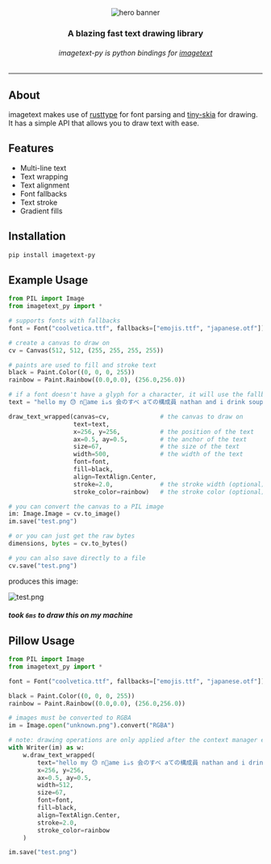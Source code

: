 <div align="center">
  
  ![hero banner](https://cdn.discordapp.com/attachments/616149431124885520/1065472311114862612/test.png)
  
  ### A blazing fast text drawing library
  ###### imagetext-py is python bindings for [imagetext](https://github.com/nathanielfernandes/imagetext)

  ---
  
</div>

## About 
imagetext makes use of [rusttype](https://github.com/redox-os/rusttype) for font parsing and [tiny-skia](https://github.com/RazrFalcon/tiny-skia) for drawing. It has a simple API that allows you to draw text with ease.

## Features
- Multi-line text
- Text wrapping
- Text alignment
- Font fallbacks
- Text stroke 
- Gradient fills 

## Installation

```bash
pip install imagetext-py
```

## Example Usage

```python
from PIL import Image
from imagetext_py import *

# supports fonts with fallbacks
font = Font("coolvetica.ttf", fallbacks=["emojis.ttf", "japanese.otf"])

# create a canvas to draw on
cv = Canvas(512, 512, (255, 255, 255, 255))

# paints are used to fill and stroke text
black = Paint.Color((0, 0, 0, 255))
rainbow = Paint.Rainbow((0.0,0.0), (256.0,256.0))

# if a font doesn't have a glyph for a character, it will use the fallbacks
text = "hello my 😓 n🐢ame i☕s 会のすべ aての構成員 nathan and i drink soup boop coop, the quick brown fox jumps over the lazy dog"

draw_text_wrapped(canvas=cv,              # the canvas to draw on
                  text=text, 
                  x=256, y=256,           # the position of the text
                  ax=0.5, ay=0.5,         # the anchor of the text
                  size=67,                # the size of the text
                  width=500,              # the width of the text
                  font=font,              
                  fill=black,
                  align=TextAlign.Center,
                  stroke=2.0,             # the stroke width (optional)
                  stroke_color=rainbow)   # the stroke color (optional)

# you can convert the canvas to a PIL image
im: Image.Image = cv.to_image()
im.save("test.png")

# or you can just get the raw bytes
dimensions, bytes = cv.to_bytes()

# you can also save directly to a file
cv.save("test.png")
```
produces this image:

![test.png](https://cdn.discordapp.com/attachments/749779629643923548/1065477410281246791/image.png)

##### took `6ms` to draw this on my machine



## Pillow Usage
```python
from PIL import Image
from imagetext_py import *

font = Font("coolvetica.ttf", fallbacks=["emojis.ttf", "japanese.otf"])

black = Paint.Color((0, 0, 0, 255))
rainbow = Paint.Rainbow((0.0,0.0), (256.0,256.0))

# images must be converted to RGBA
im = Image.open("unknown.png").convert("RGBA")

# note: drawing operations are only applied after the context manager exits
with Writer(im) as w:
    w.draw_text_wrapped(
        text="hello my 😓 n🐢ame i☕s 会のすべ aての構成員 nathan and i drink soup boop coop, the quick brown fox jumps over the lazy dog",
        x=256, y=256,
        ax=0.5, ay=0.5,
        width=512,
        size=67,
        font=font,
        fill=black,
        align=TextAlign.Center,
        stroke=2.0,
        stroke_color=rainbow
    )

im.save("test.png")
```
